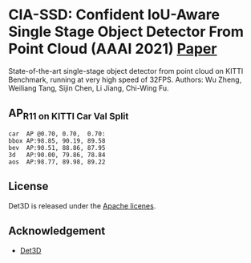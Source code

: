 # CIA-SSD: Confident IoU-Aware Single Stage Object Detector From Point Cloud (AAAI 2021) [Paper](https://github.com/poodarchu/det3d) 

State-of-the-art single-stage object detector from point cloud on KITTI Benchmark, running at very high speed of 32FPS.
Authors: Wu Zheng, Weiliang Tang, Sijin Chen, Li Jiang, Chi-Wing Fu.

## AP<sub>R11 on KITTI Car Val Split

```
car  AP @0.70, 0.70,  0.70:
bbox AP:98.85, 90.19, 89.58
bev  AP:90.51, 88.86, 87.95
3d   AP:90.00, 79.86, 78.84
aos  AP:98.77, 89.98, 89.22
```

## License

Det3D is released under the [Apache licenes](LICENES).

## Acknowledgement

* [Det3D](https://github.com/poodarchu/det3d) 